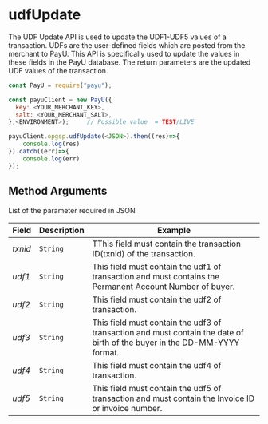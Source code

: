 udfUpdate
========================

The UDF Update API is used to update the UDF1-UDF5 values of a transaction. UDFs are the user-defined fields which are posted from the merchant to PayU. This API is specifically used to update the values in these fields in the PayU database. The return parameters are the updated UDF values of the transaction. 

```javascript
const PayU = require("payu");

const payuClient = new PayU({
  key: <YOUR_MERCHANT_KEY>,
  salt: <YOUR_MERCHANT_SALT>,
},<ENVIRONMENT>);     // Possible value  = TEST/LIVE

payuClient.opgsp.udfUpdate(<JSON>).then((res)=>{
    console.log(res)
}).catch((err)=>{
    console.log(err)
});
```

## Method Arguments

List of the parameter required in JSON

|Field|Description|Example|
------------ | ------------- | -------------
*txnid* | ```String``` | TThis field must contain the transaction ID(txnid) of the transaction.
*udf1* | ```String``` | This field must contain the udf1 of transaction and must contains the Permanent Account Number of buyer.
*udf2* | ```String``` | This field must contain the udf2 of transaction.
*udf3* | ```String``` | This field must contain the udf3 of transaction and must contain the date of birth of the buyer in the DD-MM-YYYY format.
*udf4* | ```String``` | This field must contain the udf4 of transaction.
*udf5* | ```String``` | This field must contain the udf5 of transaction and must contain the Invoice ID or invoice number.